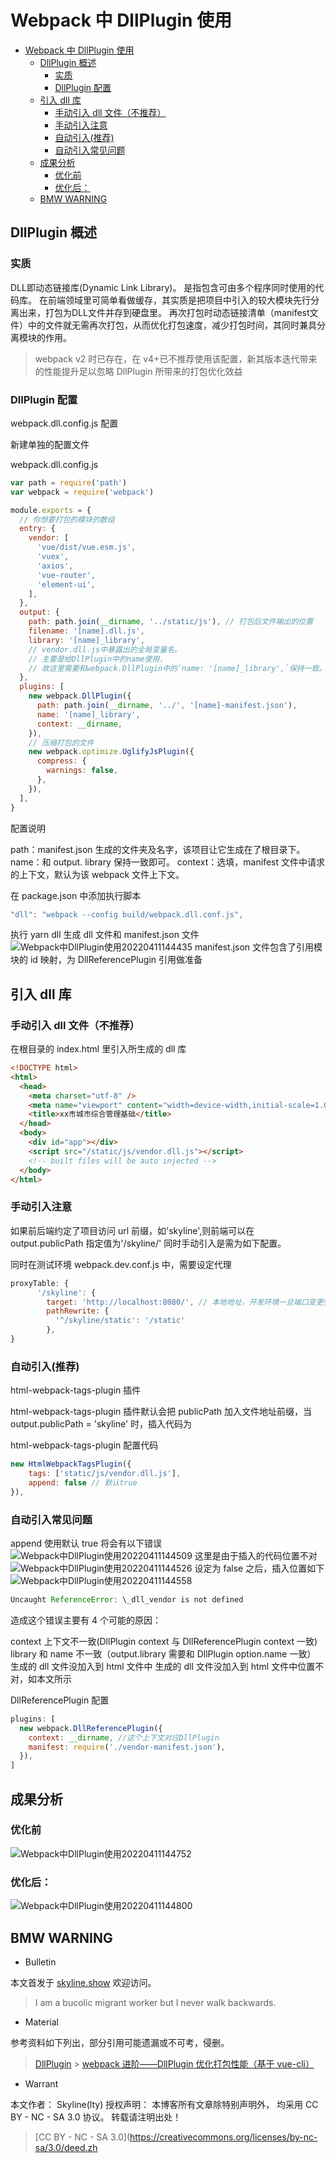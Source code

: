 # Webpack 中 DllPlugin 使用

<!-- @import "[TOC]" {cmd="toc" depthFrom=1 depthTo=6 orderedList=false} -->

<!-- code_chunk_output -->

- [Webpack 中 DllPlugin 使用](#webpack-中-dllplugin-使用)
  - [DllPlugin 概述](#dllplugin-概述)
    - [实质](#实质)
    - [DllPlugin 配置](#dllplugin-配置)
  - [引入 dll 库](#引入-dll-库)
    - [手动引入 dll 文件（不推荐）](#手动引入-dll-文件不推荐)
    - [手动引入注意](#手动引入注意)
    - [自动引入(推荐)](#自动引入推荐)
    - [自动引入常见问题](#自动引入常见问题)
  - [成果分析](#成果分析)
    - [优化前](#优化前)
    - [优化后：](#优化后)
  - [BMW WARNING](#bmw-warning)


<!-- /code_chunk_output -->

## DllPlugin 概述

### 实质
DLL即动态链接库(Dynamic Link Library)。
是指包含可由多个程序同时使用的代码库。
在前端领域里可简单看做缓存，其实质是把项目中引入的较大模块先行分离出来，打包为DLL文件并存到硬盘里。
再次打包时动态链接清单（manifest文件）中的文件就无需再次打包，从而优化打包速度，减少打包时间，其同时兼具分离模块的作用。

> webpack v2 时已存在，在 v4+已不推荐使用该配置，新其版本迭代带来的性能提升足以忽略 DllPlugin 所带来的打包优化效益

### DllPlugin 配置

webpack.dll.config.js 配置

新建单独的配置文件

webpack.dll.config.js

```js
var path = require('path')
var webpack = require('webpack')

module.exports = {
  // 你想要打包的模块的数组
  entry: {
    vendor: [
      'vue/dist/vue.esm.js',
      'vuex',
      'axios',
      'vue-router',
      'element-ui',
    ],
  },
  output: {
    path: path.join(__dirname, '../static/js'), // 打包后文件输出的位置
    filename: '[name].dll.js',
    library: '[name]_library',
    // vendor.dll.js中暴露出的全局变量名。
    // 主要是给DllPlugin中的name使用，
    // 故这里需要和webpack.DllPlugin中的`name: '[name]_library',`保持一致。
  },
  plugins: [
    new webpack.DllPlugin({
      path: path.join(__dirname, '../', '[name]-manifest.json'),
      name: '[name]_library',
      context: __dirname,
    }),
    // 压缩打包的文件
    new webpack.optimize.UglifyJsPlugin({
      compress: {
        warnings: false,
      },
    }),
  ],
}
```

配置说明

path：manifest.json 生成的文件夹及名字，该项目让它生成在了根目录下。
name：和 output. library 保持一致即可。
context：选填，manifest 文件中请求的上下文，默认为该 webpack 文件上下文。

在 package.json 中添加执行脚本

```js
"dll": "webpack --config build/webpack.dll.conf.js",
```

执行 yarn dll
生成 dll 文件和 manifest.json 文件
![Webpack中DllPlugin使用20220411144435](https://raw.githubusercontent.com/skylinety/blog-pics/master/imgs/Webpack%E4%B8%ADDllPlugin%E4%BD%BF%E7%94%A820220411144435.png)
manifest.json 文件包含了引用模块的 id 映射，为 DllReferencePlugin 引用做准备

## 引入 dll 库

### 手动引入 dll 文件（不推荐）

在根目录的 index.html 里引入所生成的 dll 库

```html
<!DOCTYPE html>
<html>
  <head>
    <meta charset="utf-8" />
    <meta name="viewport" content="width=device-width,initial-scale=1.0" />
    <title>xx市城市综合管理基础</title>
  </head>
  <body>
    <div id="app"></div>
    <script src="/static/js/vendor.dll.js"></script>
    <!-- built files will be auto injected -->
  </body>
</html>
```

### 手动引入注意

如果前后端约定了项目访问 url 前缀，如'skyline',则前端可以在 output.publicPath 指定值为'/skyline/'
同时手动引入是需为如下配置。

同时在测试环境 webpack.dev.conf.js 中，需要设定代理

```js
proxyTable: {
      '/skyline': {
        target: 'http://localhost:8080/', // 本地地址，开发环境一旦端口变更就要更改，非常麻烦
        pathRewrite: {
          '^/skyline/static': '/static'
        },
}
```

### 自动引入(推荐)

html-webpack-tags-plugin 插件

html-webpack-tags-plugin 插件默认会把 publicPath 加入文件地址前缀，当 output.publicPath = 'skyline' 时，插入代码为<script src="/skyline/static/js/vendor.dll.js"></script>

html-webpack-tags-plugin 配置代码

```js
new HtmlWebpackTagsPlugin({
    tags: ['static/js/vendor.dll.js'],
    append: false // 默认true
}),
```

### 自动引入常见问题

append 使用默认 true 将会有以下错误
![Webpack中DllPlugin使用20220411144509](https://raw.githubusercontent.com/skylinety/blog-pics/master/imgs/Webpack%E4%B8%ADDllPlugin%E4%BD%BF%E7%94%A820220411144509.png)
这里是由于插入的代码位置不对
![Webpack中DllPlugin使用20220411144526](https://raw.githubusercontent.com/skylinety/blog-pics/master/imgs/Webpack%E4%B8%ADDllPlugin%E4%BD%BF%E7%94%A820220411144526.png)
设定为 false 之后，插入位置如下
![Webpack中DllPlugin使用20220411144558](https://raw.githubusercontent.com/skylinety/blog-pics/master/imgs/Webpack%E4%B8%ADDllPlugin%E4%BD%BF%E7%94%A820220411144558.png)

```js
Uncaught ReferenceError: \_dll_vendor is not defined
```

造成这个错误主要有 4 个可能的原因：

context 上下文不一致(DllPlugin context 与 DllReferencePlugin context 一致)
library 和 name 不一致（output.library 需要和 DllPlugin option.name 一致）
生成的 dll 文件没加入到 html 文件中
生成的 dll 文件没加入到 html 文件中位置不对，如本文所示

DllReferencePlugin 配置

```js
plugins: [
  new webpack.DllReferencePlugin({
    context: __dirname, //这个上下文对应DllPlugin
    manifest: require('./vendor-manifest.json'),
  }),
]
```

## 成果分析

### 优化前

![Webpack中DllPlugin使用20220411144752](https://raw.githubusercontent.com/skylinety/blog-pics/master/imgs/Webpack%E4%B8%ADDllPlugin%E4%BD%BF%E7%94%A820220411144752.png)

### 优化后：

![Webpack中DllPlugin使用20220411144800](https://raw.githubusercontent.com/skylinety/blog-pics/master/imgs/Webpack%E4%B8%ADDllPlugin%E4%BD%BF%E7%94%A820220411144800.png)

## BMW WARNING

- Bulletin

本文首发于 [skyline.show](http://www.skyline.show)  欢迎访问。

> I am a bucolic migrant worker but I never walk backwards.

- Material

参考资料如下列出，部分引用可能遗漏或不可考，侵删。

> [DllPlugin](https://webpack.js.org/plugins/dll-plugin) > [webpack 进阶——DllPlugin 优化打包性能（基于 vue-cli）](https://juejin.im/entry/598bcbc76fb9a03c5754d211)

- Warrant

本文作者： Skyline(lty)
授权声明： 本博客所有文章除特别声明外， 均采用 CC BY - NC - SA 3.0 协议。 转载请注明出处！

> [CC BY - NC - SA 3.0](https://creativecommons.org/licenses/by-nc-sa/3.0/deed.zh
